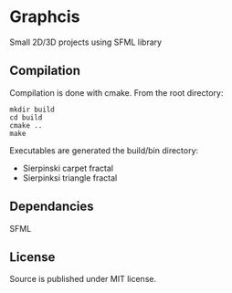 # Graphcis

Small 2D/3D projects using SFML library

## Compilation

Compilation is done with cmake. From the root directory:

```
mkdir build
cd build
cmake ..
make
```

Executables are generated the build/bin directory:

- Sierpinski carpet fractal
- Sierpinksi triangle fractal

## Dependancies

SFML

## License

Source is published under MIT license.


